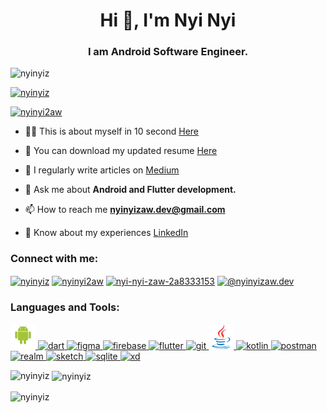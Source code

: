 <h1 align="center">Hi 👋, I'm Nyi Nyi</h1>
<h3 align="center">I am Android Software Engineer.</h3>

<p align="left"> <img src="https://komarev.com/ghpvc/?username=nyinyiz&label=Profile%20views&color=0e75b6&style=flat" alt="nyinyiz" /> </p>


<p align="left"> <a href="https://github.com/ryo-ma/github-profile-trophy"><img src="https://github-profile-trophy.vercel.app/?username=nyinyiz" alt="nyinyiz" /></a> </p>

<p align="left"> <a href="https://twitter.com/nyinyi2aw" target="blank"><img src="https://img.shields.io/twitter/follow/nyinyi2aw?logo=twitter&style=for-the-badge" alt="nyinyi2aw" /></a> </p>

- 👨‍💻 This is about myself in 10 second [Here](https://nyinyiz.carrd.co/)

- 💼 You can download my updated resume [Here](https://drive.google.com/file/d/1E1sysyvgpuGHIgeUNCvvXr3pMM9nunTD/view?usp=sharing)

- 📝 I regularly write articles on [Medium](https://medium.com/@nyinyizaw.dev)

- 💬 Ask me about **Android and Flutter development.**

- 📫 How to reach me **nyinyizaw.dev@gmail.com**

- 📄 Know about my experiences [LinkedIn](https://www.linkedin.com/in/nyi-nyi-zaw-2a8333153/)

<!-- ### Blogs posts
<!-- BLOG-POST-LIST:START -->
<!-- BLOG-POST-LIST:END -->

<h3 align="left">Connect with me:</h3>
<p align="left">
<a href="https://dev.to/nyinyiz" target="blank"><img align="center" src="https://raw.githubusercontent.com/rahuldkjain/github-profile-readme-generator/master/src/images/icons/Social/devto.svg" alt="nyinyiz" height="30" width="40" /></a>
<a href="https://twitter.com/nyinyi2aw" target="blank"><img align="center" src="https://raw.githubusercontent.com/rahuldkjain/github-profile-readme-generator/master/src/images/icons/Social/twitter.svg" alt="nyinyi2aw" height="30" width="40" /></a>
<a href="https://linkedin.com/in/nyi-nyi-zaw-2a8333153" target="blank"><img align="center" src="https://raw.githubusercontent.com/rahuldkjain/github-profile-readme-generator/master/src/images/icons/Social/linked-in-alt.svg" alt="nyi-nyi-zaw-2a8333153" height="30" width="40" /></a>
<a href="https://medium.com/@nyinyizaw.dev" target="blank"><img align="center" src="https://raw.githubusercontent.com/rahuldkjain/github-profile-readme-generator/master/src/images/icons/Social/medium.svg" alt="@nyinyizaw.dev" height="30" width="40" /></a>
</p>

<h3 align="left">Languages and Tools:</h3>
<p align="left"> <a href="https://developer.android.com" target="_blank" rel="noreferrer"> <img src="https://raw.githubusercontent.com/devicons/devicon/master/icons/android/android-original-wordmark.svg" alt="android" width="40" height="40"/> </a> <a href="https://dart.dev" target="_blank" rel="noreferrer"> <img src="https://www.vectorlogo.zone/logos/dartlang/dartlang-icon.svg" alt="dart" width="40" height="40"/> </a> <a href="https://www.figma.com/" target="_blank" rel="noreferrer"> <img src="https://www.vectorlogo.zone/logos/figma/figma-icon.svg" alt="figma" width="40" height="40"/> </a> <a href="https://firebase.google.com/" target="_blank" rel="noreferrer"> <img src="https://www.vectorlogo.zone/logos/firebase/firebase-icon.svg" alt="firebase" width="40" height="40"/> </a> <a href="https://flutter.dev" target="_blank" rel="noreferrer"> <img src="https://www.vectorlogo.zone/logos/flutterio/flutterio-icon.svg" alt="flutter" width="40" height="40"/> </a> <a href="https://git-scm.com/" target="_blank" rel="noreferrer"> <img src="https://www.vectorlogo.zone/logos/git-scm/git-scm-icon.svg" alt="git" width="40" height="40"/> </a> <a href="https://www.java.com" target="_blank" rel="noreferrer"> <img src="https://raw.githubusercontent.com/devicons/devicon/master/icons/java/java-original.svg" alt="java" width="40" height="40"/> </a> <a href="https://kotlinlang.org" target="_blank" rel="noreferrer"> <img src="https://www.vectorlogo.zone/logos/kotlinlang/kotlinlang-icon.svg" alt="kotlin" width="40" height="40"/> </a> <a href="https://postman.com" target="_blank" rel="noreferrer"> <img src="https://www.vectorlogo.zone/logos/getpostman/getpostman-icon.svg" alt="postman" width="40" height="40"/> </a> <a href="https://realm.io/" target="_blank" rel="noreferrer"> <img src="https://raw.githubusercontent.com/bestofjs/bestofjs-webui/8665e8c267a0215f3159df28b33c365198101df5/public/logos/realm.svg" alt="realm" width="40" height="40"/> </a> <a href="https://www.sketch.com/" target="_blank" rel="noreferrer"> <img src="https://www.vectorlogo.zone/logos/sketchapp/sketchapp-icon.svg" alt="sketch" width="40" height="40"/> </a> <a href="https://www.sqlite.org/" target="_blank" rel="noreferrer"> <img src="https://www.vectorlogo.zone/logos/sqlite/sqlite-icon.svg" alt="sqlite" width="40" height="40"/> </a> <a href="https://www.adobe.com/products/xd.html" target="_blank" rel="noreferrer"> <img src="https://cdn.worldvectorlogo.com/logos/adobe-xd.svg" alt="xd" width="40" height="40"/> </a> </p>

<p><img align="left" src="https://github-readme-stats.vercel.app/api/top-langs?username=nyinyiz&show_icons=true&locale=en&layout=compact" alt="nyinyiz" /></p>

<p>&nbsp;<img align="center" src="https://github-readme-stats.vercel.app/api?username=nyinyiz&show_icons=true&locale=en" alt="nyinyiz" /></p>

<p><img align="center" src="https://github-readme-streak-stats.herokuapp.com/?user=nyinyiz&" alt="nyinyiz" /></p>

